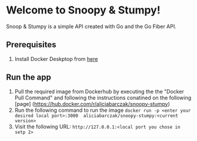 # Welcome to Snoopy & Stumpy!

Snoop & Stumpy is a simple API created with Go and the Go Fiber API.

## Prerequisites 

 1. Install Docker Deskptop from [here](https://www.docker.com/products/docker-desktop/) 
 
## Run the app
1. Pull the required image from Dockerhub by executing the the "Docker Pull Command" and following the instructions conatined on the following [page] (https://hub.docker.com/r/aliciabarczak/snoopy-stumpy)
2. Run the following command to run the image `docker run -p <enter your desired local port>:3000  aliciabarczak/snoopy-stumpy:<current version>` 
3. Visit the following URL: `http://127.0.0.1:<local port you chose in setp 2>`
